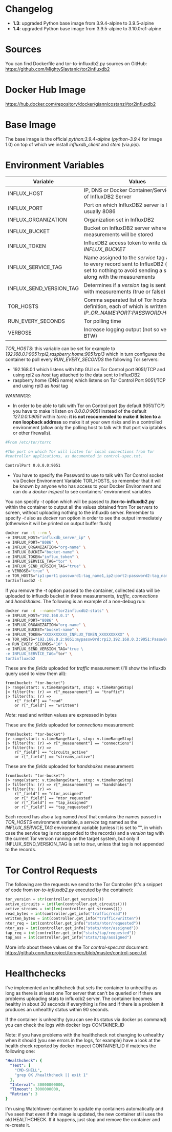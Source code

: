 # Changelog

* **1.3**: upgraded Python base image from 3.9.4-alpine to 3.9.5-alpine
* **1.4**: upgraded Python base image from 3.9.5-alpine to 3.10.0rc1-alpine

# Sources

You can find Dockerfile and tor-to-influxdb2.py sources on GitHub:
https://github.com/MightySlaytanic/tor2influxdb2

# Docker Hub Image

https://hub.docker.com/repository/docker/giannicostanzi/tor2influxdb2

# Base Image

The base image is the official *python:3.9.4-alpine* (*python-3.9.4* for image 1.0) on top of which we install *influxdb_client* and *stem* (via *pip*).

# Environment Variables

| Variable | Values |Default|
|-------------|-----------|-----------|
| INFLUX_HOST|IP, DNS or Docker Container/Service name of InfluxDB2 Server |IP_OR_NAME *// must be changed //*|
| INFLUX_PORT|Port on which InfluxDB2 server is listening, usually 8086 |PORT *// must be changed //*|
| INFLUX_ORGANIZATION| Organization set in InfluxDB2 |ORGANIZATION *// must be changed //*|
| INFLUX_BUCKET | Bucket on InfluxDB2 server where measurements will be stored |BUCKET *// must be changed //*|
| INFLUX_TOKEN | InfluxDB2 access token to write data on *INFLUX_BUCKET* |TOKEN *// must be changed //*|
| INFLUX_SERVICE_TAG | Name assigned to the *service* tag assigned to every record sent to InfluxDB2 (leave it set to nothing to avoid sending a service tag along with the measurements| tor
| INFLUX_SEND_VERSION_TAG | Determines if a *version* tag is sent along with measurements (true or false)| true
| TOR_HOSTS | Comma separated list of Tor hosts definition, each of which is written in format *IP_OR_NAME:PORT:PASSWORD:HOST_TAG*"|ip1:port1:password1:name1,ip2:port2:password2:name2 *// must be changed //*|
| RUN_EVERY_SECONDS | Tor polling time | 10
| VERBOSE | Increase logging output (not so verbose BTW) |false

*TOR_HOSTS*: this variable can be set for example to *192.168.0.1:9051:rpi2,raspberry.home:9051:rpi3* which in turn configures the container to poll every *RUN_EVERY_SECONDS* the following Tor servers:
* 192.168.0.1 which listens with http GUI on Tor Control port 9051/TCP and using rpi2 as *host* tag attached to the data sent to InfluxDB2
* raspberry.home (DNS name) which listens on Tor Control Port 9051/TCP and using rpi3 as *host* tag

*WARNINGS*:
* In order to be able to talk with Tor on Control port (by default 9051/TCP) you have to make it listen on *0.0.0.0:9051* instead of the default *127.0.0.1:9051* within *torrc*: **it is not reccomended to make it listen to a non loopback address** so make it at your own risks and in a controlled environment (allow only the polling host to talk with that port via iptables or other firewalls).

```bash
#From /etc/tor/torrc

#The port on which Tor will listen for local connections from Tor
#controller applications, as documented in control-spec.txt.

ControlPort 0.0.0.0:9051
```

* You have to specify the Password to use to talk with Tor Control socket via Docker Environment Variable TOR_HOSTS, so remember that it will be known by anyone who has access to your Docker Environment and can do a *docker inspect* to see containers' environment variables

You can specify *-t* option which will be passed to **/tor-to-influxdb2.py** within the container to output all the values obtained from Tor servers to screen, without uploading nothing to the influxdb server. Remember to specify *-t* also as *docker run* option in order to see the output immediately (otherwise it will be printed on output buffer flush)

```bash
docker run -t --rm \
-e INFLUX_HOST="influxdb_server_ip" \
-e INFLUX_PORT="8086" \
-e INFLUX_ORGANIZATION="org-name" \
-e INFLUX_BUCKET="bucket-name" \
-e INFLUX_TOKEN="influx_token" \
-e INFLUX_SERVICE_TAG="tor" \
-e INFLUX_SEND_VERSION_TAG="true" \ 
-e VERBOSE="true" \
-e TOR_HOSTS="ip1:port1:password1:tag_name1,ip2:port2:password2:tag_name2" \
tor2influxdb2 -t
```

If you remove the *-t* option passed to the container, collected data will be uploaded to influxdb bucket in three measurements, *traffic*, *connections* and *handshakes*. The following is an example of a non-debug run:

```bash
docker run -d  --name="tor2influxdb2-stats" \
-e INFLUX_HOST="192.168.0.1" \
-e INFLUX_PORT="8086" \
-e INFLUX_ORGANIZATION="org-name" \
-e INFLUX_BUCKET="bucket-name" \
-e INFLUX_TOKEN="XXXXXXXXXX_INFLUX_TOKEN_XXXXXXXXXX" \
-e TOR_HOSTS="192.168.0.2:9051:mypassw0rd:rpi3,192.168.0.3:9051:Passw0rd:rpi4" \
-e RUN_EVERY_SECONDS="10" \
-e INFLUX_SEND_VERSION_TAG="true \ 
-e INFLUX_SERVICE_TAG="tor" \
tor2influxdb2
```

These are the *fields* uploaded for *traffic* measurement (I'll show the influxdb query used to view them all):

```flux
from(bucket: "tor-bucket")
|> range(start: v.timeRangeStart, stop: v.timeRangeStop)
|> filter(fn: (r) => r["_measurement"] == "traffic")
|> filter(fn: (r) => 
	r["_field"] == "read" 
	or r["_field"] == "written")
```

*Note*: read and written values are expressed in bytes

These are the *fields* uploaded for *connections* measurement:

```flux
from(bucket: "tor-bucket")
|> range(start: v.timeRangeStart, stop: v.timeRangeStop)
|> filter(fn: (r) => r["_measurement"] == "connections")
|> filter(fn: (r) => 
	r["_field"] == "circuits_active" 
	or r["_field"] == "streams_active")
```

These are the *fields* uploaded for *handshakes* measurement:

```flux
from(bucket: "tor-bucket")
|> range(start: v.timeRangeStart, stop: v.timeRangeStop)
|> filter(fn: (r) => r["_measurement"] == "handshakes")
|> filter(fn: (r) => 
	r["_field"] == "ntor_assigned" 
	or r["_field"] == "ntor_requested"  
	or r["_field"] == "tap_assigned" 
	or r["_field"] == "tap_requested")
```

Each record has also a tag named *host* that contains the names passed in *TOR_HOSTS* environment variable, a *service* tag named as the *INFLUX_SERVICE_TAG* environment variable (unless it is set to "", in which case the service tag is not appended to the records) and a *version* tag with the current Tor version running on the target system, but only if INFLUX_SEND_VERSION_TAG is set to *true*, unless that tag is not appended to the records. 

# Tor Control Requests

The following are the requests we send to the Tor Controller (it's a snippet of code from *tor-to-influxdb2.py* executed by the container):

```python
tor_version = str(controller.get_version())
active_circuits = int(len(controller.get_circuits()))
active_streams = int(len(controller.get_streams()))
read_bytes = int(controller.get_info("traffic/read"))
written_bytes = int(controller.get_info("traffic/written"))
ntor_req = int(controller.get_info("stats/ntor/requested"))
ntor_ass = int(controller.get_info("stats/ntor/assigned"))
tap_req = int(controller.get_info("stats/tap/requested"))
tap_ass = int(controller.get_info("stats/tap/assigned")
```

More info about these values on the Tor *control-spec.txt* document:
https://github.com/torproject/torspec/blob/master/control-spec.txt

# Healthchecks

I've implemented an healthcheck that sets the container to unhealthy as long as there is at least one Tor server that can't be queried or if there are problems uploading stats to influxdb2 server. The container becomes healthy in about 30 seconds if everything is fine and if there is a problem it produces an unhealthy status within 90 seconds.

If the container is unhealthy (you can see its status via docker ps command) you can check the logs with docker logs CONTAINER_ID

Note: if you have problems with the healthcheck not changing to unhealthy when it should (you see errors in the logs, for example) have a look at the health check reported by docker inspect CONTAINER_ID if matches the following one:

```yaml
"Healthcheck": {
  "Test": [
    "CMD-SHELL",
    "grep OK /healthcheck || exit 1"
  ],
  "Interval": 30000000000,
  "Timeout": 3000000000,
  "Retries": 3
}
```

I'm using Watchtower container to update my containers automatically and I've seen that even if the image is updated, the new container still uses the old HEALTHCHECK. If it happens, just stop and remove the container and re-create it.
